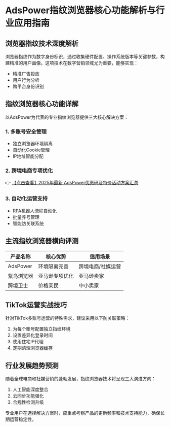 # AdsPower指纹浏览器核心功能解析与行业应用指南

## 浏览器指纹技术深度解析
浏览器指纹作为数字身份标识，通过收集硬件配置、操作系统版本等关键参数，构建精准的用户画像。这项技术在数字营销领域尤为重要，能够实现：
- 精准广告投放
- 用户行为分析
- 跨平台身份识别

## 指纹浏览器核心功能详解
以AdsPower为代表的专业指纹浏览器提供三大核心解决方案：

### 1. 多账号安全管理
- 独立浏览器环境隔离
- 自动化Cookie管理
- IP地址智能分配

### 2. 跨境电商专项优化
👉 [【点击查看】2025年最新 AdsPower优惠码及特价活动方案汇总](https://bit.ly/adspower_free)

### 3. 自动化运营支持
- RPA机器人流程自动化
- 批量养号管理
- 智能防关联系统

## 主流指纹浏览器横向评测

| 产品名称 | 核心优势 | 适用场景 |
|---------|---------|---------|
| AdsPower | 环境隔离完善 | 跨境电商/社媒运营 |
| 紫鸟浏览器 | 亚马逊专项优化 | 亚马逊卖家 |
| 跨境卫士 | 价格亲民 | 中小卖家 |

## TikTok运营实战技巧
针对TikTok多账号运营的特殊需求，建议采用以下防关联策略：
1. 为每个账号配置独立指纹环境
2. 设置差异化登录时间
3. 使用住宅IP代理
4. 定期清理浏览器缓存

## 行业发展趋势预测
随着全球电商和社媒营销的蓬勃发展，指纹浏览器技术将呈现三大演进方向：
1. 人工智能深度整合
2. 云同步功能强化
3. 合规性检测升级

专业用户在选择解决方案时，应重点考察产品的更新频率和技术支持能力，确保长期运营稳定性。